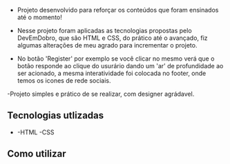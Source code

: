 

- Projeto desenvolvido para reforçar os conteúdos que foram ensinados até
o momento!

- Nesse projeto foram aplicadas as tecnologias propostas pelo DevEmDobro,
que são HTML e CSS, do prático até o avançado, fiz algumas alterações de
meu agrado para incrementar o projeto.

- No botão 'Register' por exemplo se você clicar no mesmo verá que o botão
responde ao clique do usurário dando um 'ar' de profundidade ao ser acionado, a mesma interatividade foi colocada no footer, onde temos os icones de rede sociais.

-Projeto simples e prático de se realizar, com designer agrádavel.

## Tecnologias utlizadas
-
    -HTML
    -CSS

## Como utilizar 